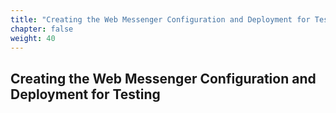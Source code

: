 ```yaml
---
title: "Creating the Web Messenger Configuration and Deployment for Testing"
chapter: false
weight: 40
---
```


## Creating the Web Messenger Configuration and Deployment for Testing